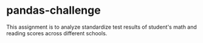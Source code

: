# pandas-challenge
 This assignment is to analyze standardize test results of student's math and reading scores across different schools.
